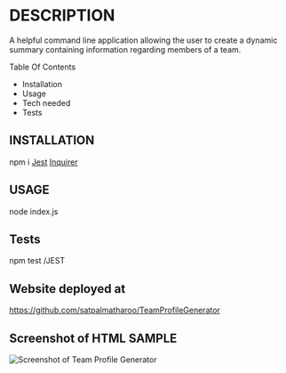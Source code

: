 # DESCRIPTION
A helpful command line application allowing the user to create a dynamic summary containing information regarding members of a team.  

Table Of Contents
 * Installation
 * Usage
 * Tech needed
 * Tests

## INSTALLATION
npm i
[Jest](https://www.npmjs.com/package/jest)
[Inquirer](https://www.npmjs.com/package/inquirer)

## USAGE

node index.js

## Tests
npm test /JEST

## Website deployed at 
https://github.com/satpalmatharoo/TeamProfileGenerator


## Screenshot of HTML SAMPLE
![Screenshot of Team Profile Generator](./dist/profilegenscreenshot.png)




